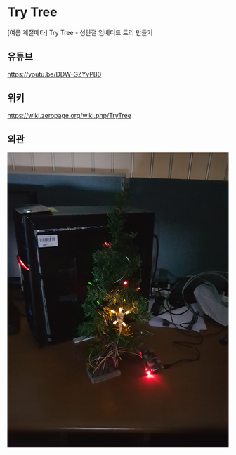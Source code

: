 # Try Tree
[여름 계절메타] Try Tree - 성탄절 임베디드 트리 만들기

## 유튜브
https://youtu.be/DDW-GZYvPB0

## 위키
https://wiki.zeropage.org/wiki.php/TryTree

## 외관
![Tree image](images/20181224_030802.jpg)
